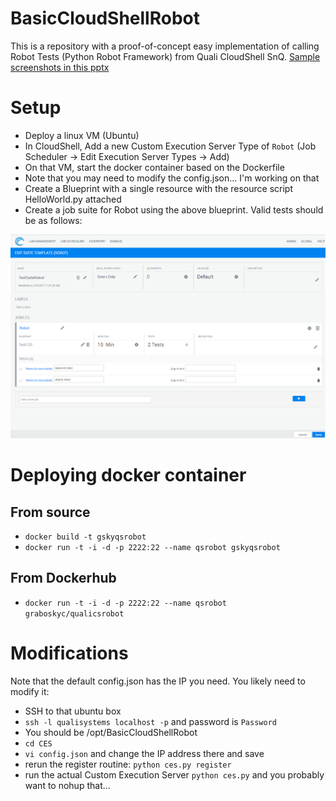 # BasicCloudShellRobot
This is a repository with a proof-of-concept easy implementation of calling Robot Tests (Python Robot Framework) from Quali CloudShell SnQ. [Sample screenshots in this pptx](Images/CloudShellRobot.pptx)

# Setup
* Deploy a linux VM (Ubuntu)
* In CloudShell, Add a new Custom Execution Server Type of `Robot` (Job Scheduler -> Edit Execution Server Types -> Add)
* On that VM, start the docker container based on the Dockerfile 
* Note that you may need to modify the config.json... I'm working on that
* Create a Blueprint with a single resource with the resource script HelloWorld.py attached
* Create a job suite for Robot using the above blueprint. Valid tests should be as follows:

![](Images/SnQSS.PNG)

# Deploying docker container
## From source
* `docker build -t gskyqsrobot`
* `docker run -t -i -d -p 2222:22 --name qsrobot gskyqsrobot `

## From Dockerhub
* `docker run -t -i -d -p 2222:22 --name qsrobot graboskyc/qualicsrobot `

# Modifications
Note that the default config.json has the IP you need. You likely need to modify it:
* SSH to that ubuntu box
* `ssh -l qualisystems localhost -p` and password is `Password`
* You should be /opt/BasicCloudShellRobot
* `cd CES`
* `vi config.json` and change the IP address there and save 
* rerun the register routine: `python ces.py register`
* run the actual Custom Execution Server `python ces.py` and you probably want to nohup that... 